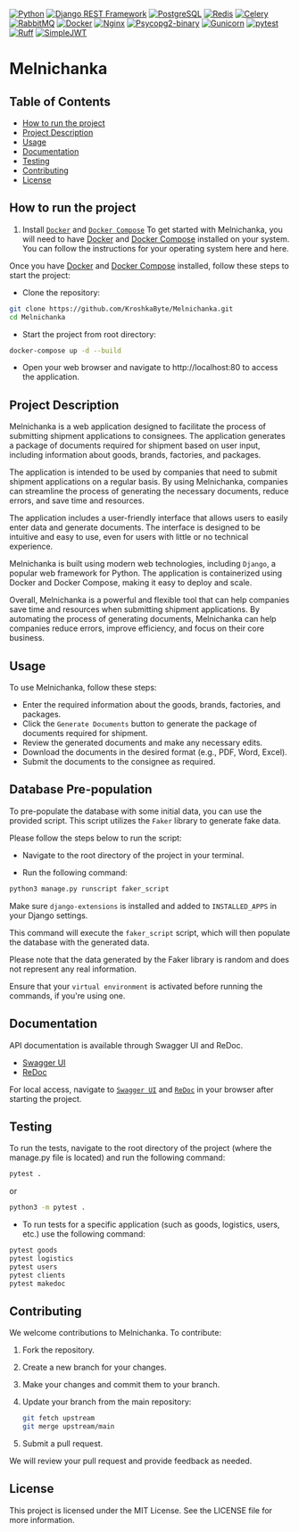 [![Python](https://img.shields.io/badge/Python-3.12.2-3776AB?style=flat&logo=Python&logoColor=yellow)](https://www.python.org/)
[![Django REST Framework](https://img.shields.io/badge/Django%20REST%20Framework-3.15.1-092E20?style=flat&logo=django&logoColor=white)](https://www.django-rest-framework.org/)
[![PostgreSQL](https://img.shields.io/badge/PostgreSQL-16.3-336791?style=flat&logo=PostgreSQL&logoColor=white)](https://www.postgresql.org/)
[![Redis](https://img.shields.io/badge/Redis-7.2.5-DC382D?style=flat&logo=Redis&logoColor=white)](https://redis.io/)
[![Celery](https://img.shields.io/badge/Celery-5.4-37814A?style=flat&logo=Celery&logoColor=white)](https://docs.celeryq.dev/)
[![RabbitMQ](https://img.shields.io/badge/RabbitMQ-3.13.3-FF6600?style=flat&logo=RabbitMQ&logoColor=white)](https://www.rabbitmq.com/)
[![Docker](https://img.shields.io/badge/Docker--2496ED?style=flat&logo=Docker&logoColor=white)](https://www.docker.com/)
[![Nginx](https://img.shields.io/badge/Nginx-3.17-269539?style=flat&logo=Nginx&logoColor=white)](https://www.nginx.com/)
[![Psycopg2-binary](https://img.shields.io/badge/Psycopg2--binary-2.9.9-4169E1?style=flat)](https://pypi.org/project/psycopg2-binary/)
[![Gunicorn](https://img.shields.io/badge/Gunicorn-21.2-FFD700?style=flat&logo=Gunicorn&logoColor=white)](https://gunicorn.org/)
[![pytest](https://img.shields.io/badge/pytest-8.0.2-0A9EDC?style=flat&logo=pytest&logoColor=white)](https://docs.pytest.org/)
[![Ruff](https://img.shields.io/badge/Ruff-0.3-FCC21B?style=flat&logo=ruff&logoColor=white"/)](https://github.com/astral-sh/ruff)
[![SimpleJWT](https://img.shields.io/badge/SimpleJWT-5.3.1-orange?style=flat&logo=jwt&logoColor=white)](https://github.com/jazzband/djangorestframework-simplejwt)

# Melnichanka

## Table of Contents

- [How to run the project](#how-to-run-the-project)
- [Project Description](#project-description)
- [Usage](#usage)
- [Documentation](#documentation)
- [Testing](#testing)
- [Contributing](#contributing)
- [License](#license)

## How to run the project

1. Install [`Docker`](https://www.docker.com/)
   and [`Docker Compose`](https://docs.docker.com/compose/)
   To get started with Melnichanka, you will need to have [Docker](https://www.docker.com/)
   and [Docker Compose](https://docs.docker.com/compose/) installed on your system. You can follow
   the instructions for your operating system here and here.

Once you have [Docker](https://www.docker.com/)
and [Docker Compose](https://docs.docker.com/compose/) installed, follow these steps to start the
project:

- Clone the repository:

```sh
git clone https://github.com/KroshkaByte/Melnichanka.git
cd Melnichanka
```

- Start the project from root directory:

```sh
docker-compose up -d --build
```

- Open your web browser and navigate to http://localhost:80 to access the application.

## Project Description

Melnichanka is a web application designed to facilitate the process of submitting shipment
applications to consignees. The application generates a package of documents required for shipment
based on user input, including information about goods, brands, factories, and packages.

The application is intended to be used by companies that need to submit shipment applications on a
regular basis. By using Melnichanka, companies can streamline the process of generating the
necessary documents, reduce errors, and save time and resources.

The application includes a user-friendly interface that allows users to easily enter data and
generate documents. The interface is designed to be intuitive and easy to use, even for users with
little or no technical experience.

Melnichanka is built using modern web technologies, including `Django`, a popular web framework for
Python. The application is containerized using Docker and Docker Compose, making it easy to deploy
and scale.

Overall, Melnichanka is a powerful and flexible tool that can help companies save time and
resources when submitting shipment applications. By automating the process of generating documents,
Melnichanka can help companies reduce errors, improve efficiency, and focus on their core business.

## Usage

To use Melnichanka, follow these steps:

- Enter the required information about the goods, brands, factories, and packages.
- Click the `Generate Documents` button to generate the package of documents required for shipment.
- Review the generated documents and make any necessary edits.
- Download the documents in the desired format (e.g., PDF, Word, Excel).
- Submit the documents to the consignee as required.

## Database Pre-population

To pre-populate the database with some initial data, you can use the provided script. This script
utilizes the `Faker` library to generate fake data.

Please follow the steps below to run the script:

- Navigate to the root directory of the project in your terminal.

- Run the following command:

```sh
python3 manage.py runscript faker_script
```

Make sure `django-extensions` is installed and added to `INSTALLED_APPS` in your Django settings.

This command will execute the `faker_script` script, which will then populate the database with the
generated data.

Please note that the data generated by the Faker library is random and does not represent any real
information.

Ensure that your `virtual environment` is activated before running the commands, if you're using
one.

## Documentation

API documentation is available through Swagger UI and ReDoc.

- [Swagger UI](https://dev-lymar.github.io/Melnichanka/melnichanka_swager_ui)
- [ReDoc](https://dev-lymar.github.io/Melnichanka/melnichanka_redoc)

For local access, navigate to [`Swagger UI`](http://localhost:8000/api/schema/swagger-ui/)
and [`ReDoc`](http://localhost:8000/api/schema/redoc/) in your browser after starting the project.

## Testing

To run the tests, navigate to the root directory of the project (where the manage.py file is
located) and run the following command:

```sh
pytest .
```

or

```sh
python3 -m pytest .
```

- To run tests for a specific application (such as goods, logistics, users, etc.) use the following
  command:

```sh
pytest goods
pytest logistics
pytest users
pytest clients
pytest makedoc
```

## Contributing

We welcome contributions to Melnichanka. To contribute:

1. Fork the repository.
2. Create a new branch for your changes.
3. Make your changes and commit them to your branch.
4. Update your branch from the main repository:
    ```sh
    git fetch upstream
    git merge upstream/main
    ```

5. Submit a pull request.

We will review your pull request and provide feedback as needed.

## License

This project is licensed under the MIT License. See the LICENSE file for more information.
